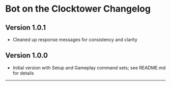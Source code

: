# Bot on the Clocktower Changelog

## Version 1.0.1

* Cleaned up response messages for consistency and clarity

## Version 1.0.0

* Initial version with Setup and Gameplay command sets; see README.md for details

---